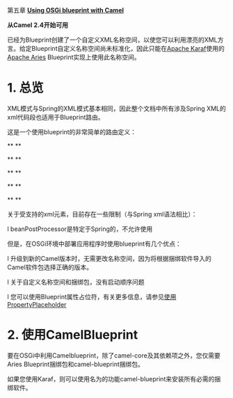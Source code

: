 第五章 [**Using OSGi blueprint with Camel**](https://camel.apache.org/manual/latest/using-osgi-blueprint-with-camel.html)

**从Camel 2.4开始可用**

已经为Blueprint创建了一个自定义XML名称空间，以使您可以利用漂亮的XML方言。给定Blueprint自定义名称空间尚未标准化，因此只能在[Apache Karaf](http://karaf.apache.org/)使用的[Apache Aries](http://incubator.apache.org/aries/) Blueprint实现上使用此名称空间。

# 1. **总览**

XML模式与Spring的XML模式基本相同，因此整个文档中所有涉及Spring XML的xml代码段也适用于Blueprint路由。

这是一个使用blueprint的非常简单的路由定义：

<blueprint xmlns="http://www.osgi.org/xmlns/blueprint/v1.0.0">

<camelContext xmlns="http://camel.apache.org/schema/blueprint">

**        **<route>

**            **<from uri="timer:test" />

**            **<to uri="log:test" />

**        **</route>

**    **</camelContext>

</blueprint>

关于受支持的xml元素，目前存在一些限制（与Spring xml语法相比）：

l beanPostProcessor是特定于Spring的，不允许使用

但是，在OSGi环境中部署应用程序时使用blueprint有几个优点：

l 升级到新的Camel版本时，无需更改名称空间，因为将根据捆绑软件导入的Camel软件包选择正确的版本。

l 关于自定义名称空间和捆绑包，没有启动顺序问题

l 您可以使用Blueprint属性占位符，有关更多信息，请参见[使用PropertyPlaceholder](https://camel.apache.org/manual/latest/using-propertyplaceholder.html)

# 2. **使用****Camel****Blueprint**

要在OSGi中利用Camelblueprint，除了camel-core及其依赖项之外，您仅需要Aries Blueprint捆绑包和camel-blueprint捆绑包。

如果您使用Karaf，则可以使用名为的功能camel-blueprint来安装所有必需的捆绑软件。
